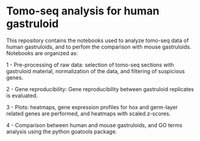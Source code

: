 # Tomo-seq analysis for human gastruloid

This repository contains the notebooks used to analyze tomo-seq data of human gastruloids, and to perfom the comparison with mouse gastruloids. 
Notebooks are organized as: 

1 - Pre-processing of raw data: selection of tomo-seq sections with gastruloid material, normalization of the data, and filtering of suspicious genes. 

2 - Gene reproducibility: Gene reproducibility between gastruloid replicates is evaluated. 

3 - Plots: heatmaps, gene expression profiles for hox and germ-layer related genes are performed, and heatmaps with scaled z-scores.

4 - Comparison between human and mouse gastruloids, and GO terms analysis using the python goatools package. 


